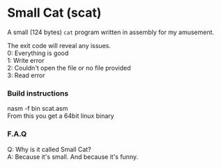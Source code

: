 # Small Cat (scat)
A small (124 bytes) `cat` program written in assembly for my amusement.

The exit code will reveal any issues.  
0: Everything is good  
1: Write error  
2: Couldn't open the file or no file provided  
3: Read error  

### Build instructions
nasm -f bin scat.asm  
From this you get a 64bit linux binary

### F.A.Q
Q: Why is it called Small Cat?  
A: Because it's small. And because it's funny.  
